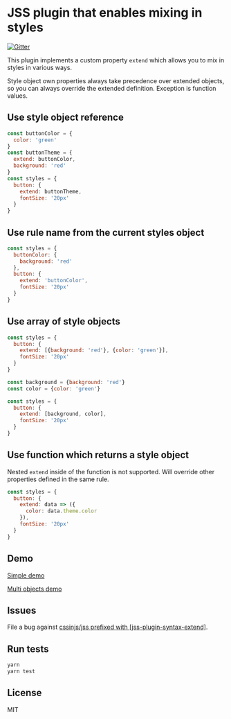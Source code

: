 # JSS plugin that enables mixing in styles

[![Gitter](https://badges.gitter.im/JoinChat.svg)](https://gitter.im/cssinjs/lobby)

This plugin implements a custom property `extend` which allows you to mix in styles in various ways.

Style object own properties always take precedence over extended objects, so you can always override the extended definition. Exception is function values.

## Use style object reference

```javascript
const buttonColor = {
  color: 'green'
}
const buttonTheme = {
  extend: buttonColor,
  background: 'red'
}
const styles = {
  button: {
    extend: buttonTheme,
    fontSize: '20px'
  }
}
```

## Use rule name from the current styles object

```javascript
const styles = {
  buttonColor: {
    background: 'red'
  },
  button: {
    extend: 'buttonColor',
    fontSize: '20px'
  }
}
```

## Use array of style objects

```javascript
const styles = {
  button: {
    extend: [{background: 'red'}, {color: 'green'}],
    fontSize: '20px'
  }
}
```

```javascript
const background = {background: 'red'}
const color = {color: 'green'}

const styles = {
  button: {
    extend: [background, color],
    fontSize: '20px'
  }
}
```

## Use function which returns a style object

Nested `extend` inside of the function is not supported. Will override other properties defined in the same rule.

```javascript
const styles = {
  button: {
    extend: data => ({
      color: data.theme.color
    }),
    fontSize: '20px'
  }
}
```

## Demo

[Simple demo](http://cssinjs.github.io/examples/plugins/jss-plugin-syntax-extend/simple/)

[Multi objects demo](http://cssinjs.github.io/examples/plugins/jss-plugin-syntax-extend/multi/)

## Issues

File a bug against [cssinjs/jss prefixed with \[jss-plugin-syntax-extend\]](https://github.com/cssinjs/jss/issues/new?title=[jss-plugin-syntax-extend]%20).

## Run tests

```bash
yarn
yarn test
```

## License

MIT

